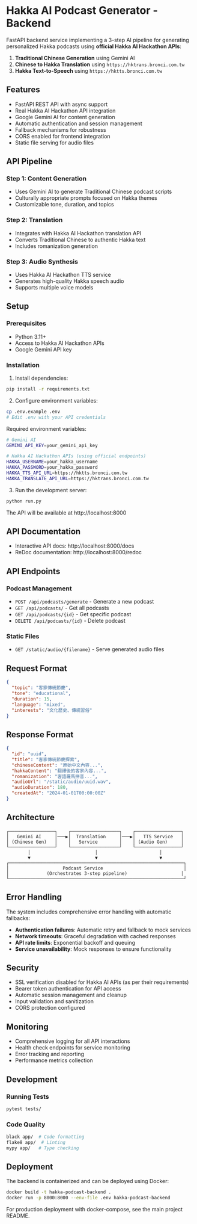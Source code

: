 # Hakka AI Podcast Generator - Backend

FastAPI backend service implementing a 3-step AI pipeline for generating personalized Hakka podcasts using **official Hakka AI Hackathon APIs**:

1. **Traditional Chinese Generation** using Gemini AI
2. **Chinese to Hakka Translation** using `https://hktrans.bronci.com.tw`
3. **Hakka Text-to-Speech** using `https://hktts.bronci.com.tw`

## Features

- FastAPI REST API with async support
- Real Hakka AI Hackathon API integration
- Google Gemini AI for content generation
- Automatic authentication and session management
- Fallback mechanisms for robustness
- CORS enabled for frontend integration
- Static file serving for audio files

## API Pipeline

### Step 1: Content Generation
- Uses Gemini AI to generate Traditional Chinese podcast scripts
- Culturally appropriate prompts focused on Hakka themes
- Customizable tone, duration, and topics

### Step 2: Translation
- Integrates with Hakka AI Hackathon translation API
- Converts Traditional Chinese to authentic Hakka text
- Includes romanization generation

### Step 3: Audio Synthesis  
- Uses Hakka AI Hackathon TTS service
- Generates high-quality Hakka speech audio
- Supports multiple voice models

## Setup

### Prerequisites
- Python 3.11+
- Access to Hakka AI Hackathon APIs
- Google Gemini API key

### Installation

1. Install dependencies:
```bash
pip install -r requirements.txt
```

2. Configure environment variables:
```bash
cp .env.example .env
# Edit .env with your API credentials
```

Required environment variables:
```bash
# Gemini AI
GEMINI_API_KEY=your_gemini_api_key

# Hakka AI Hackathon APIs (using official endpoints)
HAKKA_USERNAME=your_hakka_username
HAKKA_PASSWORD=your_hakka_password
HAKKA_TTS_API_URL=https://hktts.bronci.com.tw
HAKKA_TRANSLATE_API_URL=https://hktrans.bronci.com.tw
```

3. Run the development server:
```bash
python run.py
```

The API will be available at http://localhost:8000

## API Documentation

- Interactive API docs: http://localhost:8000/docs
- ReDoc documentation: http://localhost:8000/redoc

## API Endpoints

### Podcast Management
- `POST /api/podcasts/generate` - Generate a new podcast
- `GET /api/podcasts/` - Get all podcasts  
- `GET /api/podcasts/{id}` - Get specific podcast
- `DELETE /api/podcasts/{id}` - Delete podcast

### Static Files
- `GET /static/audio/{filename}` - Serve generated audio files

## Request Format

```json
{
  "topic": "客家傳統節慶",
  "tone": "educational",
  "duration": 15,
  "language": "mixed", 
  "interests": "文化歷史、傳統習俗"
}
```

## Response Format

```json
{
  "id": "uuid",
  "title": "客家傳統節慶探索",
  "chineseContent": "原始中文內容...",
  "hakkaContent": "翻譯後的客家內容...", 
  "romanization": "客語羅馬拼音...",
  "audioUrl": "/static/audio/uuid.wav",
  "audioDuration": 180,
  "createdAt": "2024-01-01T00:00:00Z"
}
```

## Architecture

```
┌─────────────────┐    ┌──────────────────┐    ┌─────────────────┐
│   Gemini AI     │───▶│  Translation     │───▶│   TTS Service   │
│ (Chinese Gen)   │    │   Service        │    │ (Audio Gen)     │
└─────────────────┘    └──────────────────┘    └─────────────────┘
        │                        │                       │
        ▼                        ▼                       ▼
┌─────────────────────────────────────────────────────────────────┐
│                    Podcast Service                              │
│              (Orchestrates 3-step pipeline)                    │
└─────────────────────────────────────────────────────────────────┘
```

## Error Handling

The system includes comprehensive error handling with automatic fallbacks:

- **Authentication failures**: Automatic retry and fallback to mock services
- **Network timeouts**: Graceful degradation with cached responses
- **API rate limits**: Exponential backoff and queuing
- **Service unavailability**: Mock responses to ensure functionality

## Security

- SSL verification disabled for Hakka AI APIs (as per their requirements)
- Bearer token authentication for API access
- Automatic session management and cleanup
- Input validation and sanitization
- CORS protection configured

## Monitoring

- Comprehensive logging for all API interactions
- Health check endpoints for service monitoring
- Error tracking and reporting
- Performance metrics collection

## Development

### Running Tests
```bash
pytest tests/
```

### Code Quality
```bash
black app/  # Code formatting
flake8 app/  # Linting
mypy app/   # Type checking
```

## Deployment

The backend is containerized and can be deployed using Docker:

```bash
docker build -t hakka-podcast-backend .
docker run -p 8000:8000 --env-file .env hakka-podcast-backend
```

For production deployment with docker-compose, see the main project README.